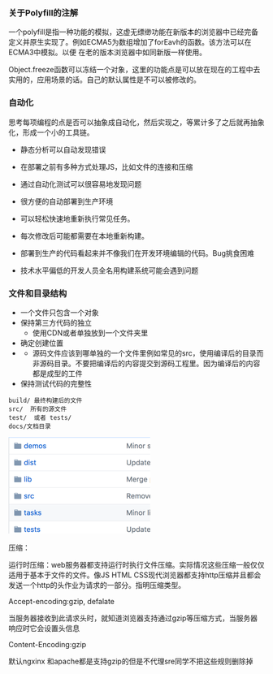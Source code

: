 ### 关于Polyfill的注解

一个polyfill是指一种功能的模拟，这虚无缥缈功能在新版本的浏览器中已经完备定义并原生实现了。例如ECMA5为数组增加了forEavh的函数。该方法可以在ECMA3中模拟。以便 在老的版本浏览器中如同新版一样使用。

Object.freeze函数可以冻结一个对象，这里的功能点是可以放在现在的工程中去实用的，应用场景的话。自己的默认属性是不可以被修改的。







### 自动化

思考每项编程的点是否可以抽象成自动化，然后实现之，等累计多了之后就再抽象化，形成一个小的工具链。

* 静态分析可以自动发现错误
* 在部署之前有多种方式处理JS，比如文件的连接和压缩
* 通过自动化测试可以很容易地发现问题
* 很方便的自动部署到生产环境
* 可以轻松快速地重新执行常见任务。

* 每次修改后可能都需要在本地重新构建。
* 部署到生产的代码看起来并不像我们在开发环境编辑的代码。Bug挑食困难
* 技术水平偏低的开发人员全名用构建系统可能会遇到问题

### 文件和目录结构

* 一个文件只包含一个对象
* 保持第三方代码的独立
  * 使用CDN或者单独放到一个文件夹里
* 确定创建位置
* * 源码文件应该到哪单独的一个文件里例如常见的src，使用编译后的目录而非源码目录。不要把编译后的内容提交到源码工程里。因为编译后的内容都是成型的工件
* 保持测试代码的完整性

```
build/ 最终构建后的文件
src/  所有的源文件
test/  或者 tests/
docs/文档目录
```

![](/assets/csslint.png)



压缩：

运行时压缩：web服务器都支持运行时执行文件压缩。实际情况这些压缩一般仅仅适用于基本于文件的文件。像JS HTML CSS现代浏览器都支持http压缩并且都会发送一个http的头作业为请求的一部分。指明压缩类型。

Accept-encoding:gzip, defalate

当服务器接收到此请求头时，就知道浏览器支持通过gzip等压缩方式，当服务器响应时它会设置头信息

Content-Encoding:gzip

默认ngxinx 和apache都是支持gzip的但是不代理sre同学不把这些规则删除掉



